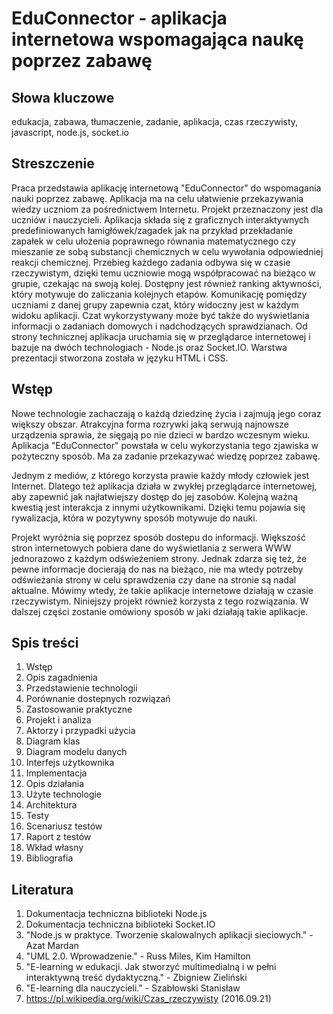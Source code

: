 # EduConnector - aplikacja internetowa wspomagająca naukę poprzez zabawę

## Słowa kluczowe
edukacja, zabawa, tłumaczenie, zadanie, aplikacja, czas rzeczywisty, javascript, node.js, socket.io

## Streszczenie
Praca przedstawia aplikację internetową "EduConnector" do wspomagania nauki poprzez zabawę. Aplikacja ma na celu ułatwienie przekazywania wiedzy uczniom za pośrednictwem Internetu. Projekt przeznaczony jest dla uczniów i nauczycieli. Aplikacja składa się z graficznych interaktywnych predefiniowanych łamigłówek/zagadek jak na przykład przekładanie zapałek w celu ułożenia poprawnego równania matematycznego czy mieszanie ze sobą substancji chemicznych w celu wywołania odpowiedniej reakcji chemicznej. Przebieg każdego zadania odbywa się w czasie rzeczywistym, dzięki temu uczniowie mogą współpracować na bieżąco w grupie, czekając na swoją kolej. Dostępny jest również ranking aktywności, który motywuje do zaliczania kolejnych etapów. Komunikację pomiędzy uczniami z danej grupy zapewnia czat, który widoczny jest w każdym widoku aplikacji. Czat wykorzystywany może być także do wyświetlania informacji o zadaniach domowych i nadchodzących sprawdzianach. Od strony technicznej aplikacja uruchamia się w przeglądarce internetowej i bazuje na dwóch technologiach - Node.js oraz Socket.IO. Warstwa prezentacji stworzona została w języku HTML i CSS.

## Wstęp
Nowe technologie zachaczają o każdą dziedzinę życia i zajmują jego coraz większy obszar. Atrakcyjna forma rozrywki jaką serwują najnowsze urządzenia sprawia, że sięgają po nie dzieci w bardzo wczesnym wieku. Aplikacja "EduConnector" powstała w celu wykorzystania tego zjawiska w pożyteczny sposób. Ma za zadanie przekazywać wiedzę poprzez zabawę.

Jednym z mediów, z którego korzysta prawie każdy młody człowiek jest Internet. Dlatego też aplikacja działa w zwykłej przeglądarce internetowej, aby zapewnić jak najłatwiejszy dostęp do jej zasobów. Kolejną ważną kwestią jest interakcja z innymi użytkownikami. Dzięki temu pojawia się rywalizacja, która w pozytywny sposób motywuje do nauki. 

Projekt wyróżnia się poprzez sposób dostepu do informacji. Większość stron internetowych pobiera dane do wyświetlania z serwera WWW jednorazowo z każdym odświeżeniem strony. Jednak zdarza się też, że pewne informacje docierają do nas na bieżąco, nie ma wtedy potrzeby odświeżania strony w celu sprawdzenia czy dane na stronie są nadal aktualne. Mówimy wtedy, że takie aplikacje internetowe działają w czasie rzeczywistym. Niniejszy projekt również korzysta z tego rozwiązania.  W dalszej części zostanie omówiony sposób w jaki działają takie aplikacje.

## Spis treści
1. Wstęp
2. Opis zagadnienia
3. Przedstawienie technologii
  1. Porównanie dostepnych rozwiązań
  2. Zastosowanie praktyczne
4. Projekt i analiza
  1. Aktorzy i przypadki użycia
  2. Diagram klas
  3. Diagram modelu danych
  4. Interfejs użytkownika
5. Implementacja
  1. Opis działania
  2. Użyte technologie
  3. Architektura
6. Testy
  1. Scenariusz testów
  2. Raport z testów
7. Wkład własny
8. Bibliografia

## Literatura
1. Dokumentacja techniczna biblioteki Node.js
2. Dokumentacja techniczna biblioteki Socket.IO
3. "Node.js w praktyce. Tworzenie skalowalnych aplikacji sieciowych." - Azat Mardan
4. "UML 2.0. Wprowadzenie." - Russ Miles, Kim Hamilton
5. "E-learning w edukacji. Jak stworzyć multimedialną i w pełni interaktywną treść dydaktyczną." - Zbigniew Zieliński
6. "E-learning dla nauczycieli." - Szabłowski Stanisław
7. https://pl.wikipedia.org/wiki/Czas_rzeczywisty (2016.09.21)
